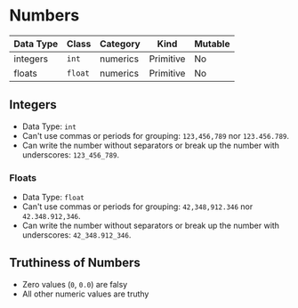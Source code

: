 # Numbers

| Data Type    | Class       | Category                | Kind          | Mutable |
| ------------ | ----------- | ----------------------- | ------------- | ------- |
| integers     | `int`       | numerics                | Primitive     | No      |
| floats       | `float`     | numerics                | Primitive     | No      |

## Integers

- Data Type: `int`
- Can't use commas or periods for grouping: `123,456,789` nor `123.456.789`.
- Can write the number without separators or break up the number with underscores: `123_456_789`. 

### Floats

- Data Type: `float`
- Can't use commas or periods for grouping: `42,348,912.346` nor `42.348.912,346`.
- Can write the number without separators or break up the number with underscores: `42_348.912_346`.

## Truthiness of Numbers

* Zero values (`0`, `0.0`) are falsy  
* All other numeric values are truthy